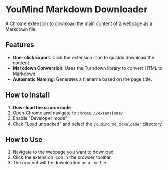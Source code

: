 # YouMind Markdown Downloader

A Chrome extension to download the main content of a webpage as a Markdown file.

## Features

- **One-click Export**: Click the extension icon to quickly download the content.
- **Markdown Conversion**: Uses the Turndown library to convert HTML to Markdown.
- **Automatic Naming**: Generates a filename based on the page title.

## How to Install

1.  **Download the source code**
2.  Open Chrome and navigate to `chrome://extensions/`
3.  Enable "Developer mode"
4.  Click "Load unpacked" and select the `youmind_md_downloader` directory.

## How to Use

1.  Navigate to the webpage you want to download.
2.  Click the extension icon in the browser toolbar.
3.  The content will be downloaded as a `.md` file.